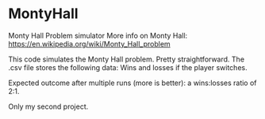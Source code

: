 # MontyHall
Monty Hall Problem simulator
More info on Monty Hall: https://en.wikipedia.org/wiki/Monty_Hall_problem

This code simulates the Monty Hall problem. 
Pretty straightforward. The .csv file stores the following data:
                         Wins and losses if the player switches.  
                           
                            
                              
                              
Expected outcome after multiple runs (more is better): a wins:losses ratio of 2:1. 

Only my second project.
